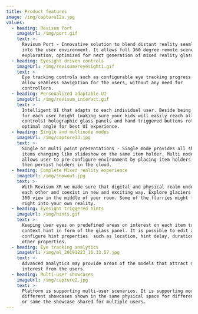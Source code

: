 ```yaml
---
title: Product features
image: /img/capture12u.jpg
values:
  - heading: Revisum Port
    imageUrl: /img/port.gif
    text: >-
      Revisum Port - Innovative solution to blend distant reality seamlessly
      into the user environment. It allows full 360 degree remote scene
      exploration, optimized for next generation of mixed reality glasses. 
  - heading: Eyesight driven controls
    imageUrl: /img/revisumxreyesight1.gif
    text: >
      Eye tracking controls such as configurable eye tracking progress bars
      allow seamless navigation for the users, without any need for
      controllers. 
  - heading: Personalized adaptable UI
    imageUrl: /img/revisum_interact.gif
    text: >
      Intelligent UI that adapts to each individual user. Beside being optimized
      for each user height (making sure your kids will easily reach all item
      controls) holographic glass panels and hand triggered buttons rotate for
      optimal angle for best UI experience.
  - heading: Single and multinode modes
    imageUrl: /img/capture13.jpg
    text: >-
      Single or multi point presentations - Single mode provides all showcase
      items changing like slideshow on the same item holder. Multi node mode
      allows user to pre-configure environment by placing item holders. System
      then persist holders in the cloud. 
  - heading: Complete Mixed reality experience
    imageUrl: /img/snowout.jpg
    text: >-
      With Revisum XR we made sure that digital and physical realm understand
      each other and coexist in new and exciting way. Explore glaciers in full
      360 view in the middle of your room. Some of the flurries might find way
      right into your own reality. 
  - heading: Eyesight triggered hints
    imageUrl: /img/hints.gif
    text: >-
      Keeping user eyes on predefined areas on interest on each item triggers
      context hint in form of the glass panel. It is possible to edit and
      configure hint properties  such as location, hint delay, duration and
      other properties.
  - heading: Eye tracking analytics
    imageUrl: /img/ml_20191223_16.33.57.jpg
    text: >-
      Advanced analytics may provide areas of the models that attract most
      interest from the users.
  - heading: Multi-user showcases
    imageUrl: /img/capture2.jpg
    text: >-
      Platform is supporting multi-user scenarios. It is supporting more
      different showcases shown in the same physical space for different users,
      or same the showcase shared for multiple users.
---
```


